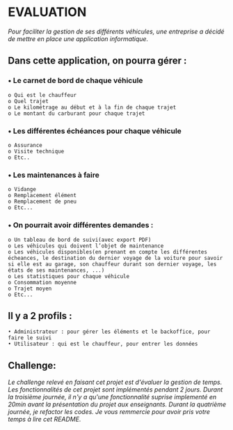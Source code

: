 # EVALUATION

*Pour faciliter la gestion de ses différents véhicules, une entreprise a décidé de mettre en
place une application informatique.*

## Dans cette application, on pourra gérer :
### • Le carnet de bord de chaque véhicule
    o Qui est le chauffeur
    o Quel trajet
    o Le kilométrage au début et à la fin de chaque trajet
    o Le montant du carburant pour chaque trajet
### • Les différentes échéances pour chaque véhicule
    o Assurance
    o Visite technique
    o Etc..
### • Les maintenances à faire
    o Vidange
    o Remplacement élément
    o Remplacement de pneu
    o Etc...
### • On pourrait avoir différentes demandes :
    o Un tableau de bord de suivi(avec export PDF)
    o Les véhicules qui doivent l’objet de maintenance
    o Les véhicules disponibles(en prenant en compte les différentes écheances, le destination du dernier voyage de la voiture pour savoir si elle est au garage, son chauffeur durant son dernier voyage, les états de ses maintenances, ...)
    o Les statistiques pour chaque véhicule
    o Consommation moyenne
    o Trajet moyen
    o Etc...
## Il y a 2 profils :
    • Administrateur : pour gérer les éléments et le backoffice, pour faire le suivi
    • Utilisateur : qui est le chauffeur, pour entrer les données

## Challenge:
*Le challenge relevé en faisant cet projet est d'évaluer la gestion de temps. Les fonctionnalités de cet projet sont implémentés pendant 2 jours. Durant la troisième journée, il n'y a qu'une fonctionnalité suprise implementé en 20min avant la présentation du projet aux enseignants. Durant la quatrième journée, je refactor les codes. Je vous remmercie pour avoir pris votre temps à lire cet README.*